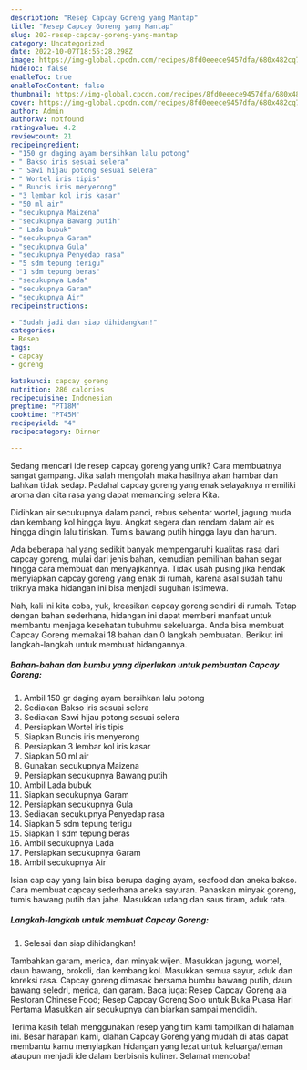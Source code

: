 ```yaml
---
description: "Resep Capcay Goreng yang Mantap"
title: "Resep Capcay Goreng yang Mantap"
slug: 202-resep-capcay-goreng-yang-mantap
category: Uncategorized
date: 2022-10-07T18:55:28.298Z
image: https://img-global.cpcdn.com/recipes/8fd0eeece9457dfa/680x482cq70/capcay-goreng-foto-resep-utama.jpg
hideToc: false
enableToc: true
enableTocContent: false
thumbnail: https://img-global.cpcdn.com/recipes/8fd0eeece9457dfa/680x482cq70/capcay-goreng-foto-resep-utama.jpg
cover: https://img-global.cpcdn.com/recipes/8fd0eeece9457dfa/680x482cq70/capcay-goreng-foto-resep-utama.jpg
author: Admin
authorAv: notfound
ratingvalue: 4.2
reviewcount: 21
recipeingredient:
- "150 gr daging ayam bersihkan lalu potong"
- " Bakso iris sesuai selera"
- " Sawi hijau potong sesuai selera"
- " Wortel iris tipis"
- " Buncis iris menyerong"
- "3 lembar kol iris kasar"
- "50 ml air"
- "secukupnya Maizena"
- "secukupnya Bawang putih"
- " Lada bubuk"
- "secukupnya Garam"
- "secukupnya Gula"
- "secukupnya Penyedap rasa"
- "5 sdm tepung terigu"
- "1 sdm tepung beras"
- "secukupnya Lada"
- "secukupnya Garam"
- "secukupnya Air"
recipeinstructions:

- "Sudah jadi dan siap dihidangkan!"
categories:
- Resep
tags:
- capcay
- goreng

katakunci: capcay goreng 
nutrition: 286 calories
recipecuisine: Indonesian
preptime: "PT18M"
cooktime: "PT45M"
recipeyield: "4"
recipecategory: Dinner

---
```





Sedang mencari ide resep capcay goreng yang unik? Cara membuatnya sangat gampang. Jika salah mengolah maka hasilnya akan hambar dan bahkan tidak sedap. Padahal capcay goreng yang enak selayaknya memiliki aroma dan cita rasa yang dapat memancing selera Kita.





Didihkan air secukupnya dalam panci, rebus sebentar wortel, jagung muda dan kembang kol hingga layu. Angkat segera dan rendam dalam air es hingga dingin lalu tiriskan. Tumis bawang putih hingga layu dan harum.

Ada beberapa hal yang sedikit banyak mempengaruhi kualitas rasa dari capcay goreng, mulai dari jenis bahan, kemudian pemilihan bahan segar hingga cara membuat dan menyajikannya. Tidak usah pusing jika hendak menyiapkan capcay goreng yang enak di rumah, karena asal sudah tahu triknya maka hidangan ini bisa menjadi suguhan istimewa.






Nah, kali ini kita coba, yuk, kreasikan capcay goreng sendiri di rumah. Tetap dengan bahan sederhana, hidangan ini dapat memberi manfaat untuk membantu menjaga kesehatan tubuhmu sekeluarga. Anda bisa membuat Capcay Goreng memakai 18 bahan dan 0 langkah pembuatan. Berikut ini langkah-langkah untuk membuat hidangannya.

<!--inarticleads1-->

##### Bahan-bahan dan bumbu yang diperlukan untuk pembuatan Capcay Goreng:

1. Ambil 150 gr daging ayam bersihkan lalu potong
1. Sediakan  Bakso iris sesuai selera
1. Sediakan  Sawi hijau potong sesuai selera
1. Persiapkan  Wortel iris tipis
1. Siapkan  Buncis iris menyerong
1. Persiapkan 3 lembar kol iris kasar
1. Siapkan 50 ml air
1. Gunakan secukupnya Maizena
1. Persiapkan secukupnya Bawang putih
1. Ambil  Lada bubuk
1. Siapkan secukupnya Garam
1. Persiapkan secukupnya Gula
1. Sediakan secukupnya Penyedap rasa
1. Siapkan 5 sdm tepung terigu
1. Siapkan 1 sdm tepung beras
1. Ambil secukupnya Lada
1. Persiapkan secukupnya Garam
1. Ambil secukupnya Air


Isian cap cay yang lain bisa berupa daging ayam, seafood dan aneka bakso. Cara membuat capcay sederhana aneka sayuran. Panaskan minyak goreng, tumis bawang putih dan jahe. Masukkan udang dan saus tiram, aduk rata. 

<!--inarticleads2-->

##### Langkah-langkah untuk membuat Capcay Goreng:


1. Selesai dan siap dihidangkan!

Tambahkan garam, merica, dan minyak wijen. Masukkan jagung, wortel, daun bawang, brokoli, dan kembang kol. Masukkan semua sayur, aduk dan koreksi rasa. Capcay goreng dimasak bersama bumbu bawang putih, daun bawang seledri, merica, dan garam. Baca juga: Resep Capcay Goreng ala Restoran Chinese Food; Resep Capcay Goreng Solo untuk Buka Puasa Hari Pertama Masukkan air secukupnya dan biarkan sampai mendidih. 

Terima kasih telah menggunakan resep yang tim kami tampilkan di halaman ini. Besar harapan kami, olahan Capcay Goreng yang mudah di atas dapat membantu kamu menyiapkan hidangan yang lezat untuk keluarga/teman ataupun menjadi ide dalam berbisnis kuliner. Selamat mencoba!
